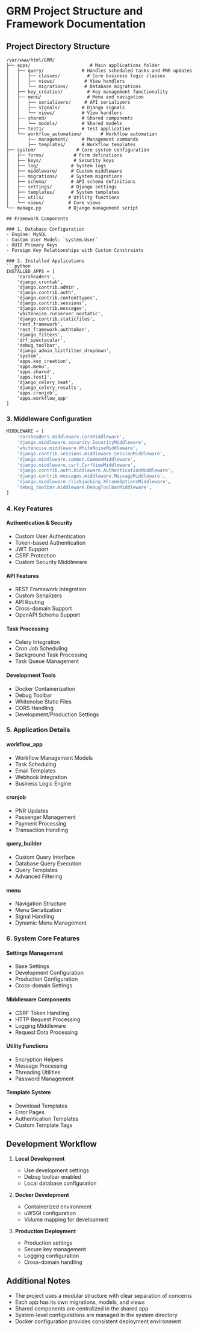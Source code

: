 # GRM Project Structure and Framework Documentation

## Project Directory Structure
```
/var/www/html/GRM/
├── apps/                      # Main applications folder
│   ├── query/              # Handles scheduled tasks and PNR updates
│   │   ├── classes/          # Core business logic classes
│   │   ├── views/           # View handlers
│   │   └── migrations/      # Database migrations
│   ├── key_creation/         # Key management functionality
│   ├── menu/                 # Menu and navigation
│   │   ├── serializers/     # API serializers
│   │   ├── signals/        # Django signals
│   │   └── views/          # View handlers
│   ├── shared/             # Shared components
│   │   └── models/         # Shared models
│   ├── test1/              # Test application
│   └── workflow_automation/       # Workflow automation
│       ├── management/     # Management commands
│       ├── templates/      # Workflow templates
├── system/               # Core system configuration
│   ├── forms/           # Form definitions
│   ├── keys/            # Security keys
│   ├── log/            # System logs
│   ├── middleware/     # Custom middleware
│   ├── migrations/     # System migrations
│   ├── schema/         # API schema definitions
│   ├── settings/       # Django settings
│   ├── templates/      # System templates
│   ├── utils/         # Utility functions
│   └── views/         # Core views
└── manage.py          # Django management script

## Framework Components

### 1. Database Configuration
- Engine: MySQL
- Custom User Model: `system.User`
- UUID Primary Keys
- Foreign Key Relationships with Custom Constraints

### 2. Installed Applications
```python
INSTALLED_APPS = [
    'corsheaders',
    'django_crontab',
    'django.contrib.admin',
    'django.contrib.auth',
    'django.contrib.contenttypes',
    'django.contrib.sessions',
    'django.contrib.messages',
    'whitenoise.runserver_nostatic',
    'django.contrib.staticfiles',
    'rest_framework',
    'rest_framework.authtoken',
    'django_filters',
    'drf_spectacular',
    'debug_toolbar',
    'django_admin_listfilter_dropdown',
    'system',
    'apps.key_creation',
    'apps.menu',
    'apps.shared',
    'apps.test1',
    'django_celery_beat',
    'django_celery_results',
    'apps.cronjob',
    'apps.workflow_app'
]
```

### 3. Middleware Configuration
```python
MIDDLEWARE = [
    'corsheaders.middleware.CorsMiddleware',
    'django.middleware.security.SecurityMiddleware',
    'whitenoise.middleware.WhiteNoiseMiddleware',
    'django.contrib.sessions.middleware.SessionMiddleware',
    'django.middleware.common.CommonMiddleware',
    'django.middleware.csrf.CsrfViewMiddleware',
    'django.contrib.auth.middleware.AuthenticationMiddleware',
    'django.contrib.messages.middleware.MessageMiddleware',
    'django.middleware.clickjacking.XFrameOptionsMiddleware',
    'debug_toolbar.middleware.DebugToolbarMiddleware',
]
```

### 4. Key Features

#### Authentication & Security
- Custom User Authentication
- Token-based Authentication
- JWT Support
- CSRF Protection
- Custom Security Middleware

#### API Features
- REST Framework Integration
- Custom Serializers
- API Routing
- Cross-domain Support
- OpenAPI Schema Support

#### Task Processing
- Celery Integration
- Cron Job Scheduling
- Background Task Processing
- Task Queue Management

#### Development Tools
- Docker Containerization
- Debug Toolbar
- Whitenoise Static Files
- CORS Handling
- Development/Production Settings

### 5. Application Details

#### workflow_app
- Workflow Management Models
- Task Scheduling
- Email Templates
- Webhook Integration
- Business Logic Engine

#### cronjob
- PNR Updates
- Passenger Management
- Payment Processing
- Transaction Handling

#### query_builder
- Custom Query Interface
- Database Query Execution
- Query Templates
- Advanced Filtering

#### menu
- Navigation Structure
- Menu Serialization
- Signal Handling
- Dynamic Menu Management

### 6. System Core Features

#### Settings Management
- Base Settings
- Development Configuration
- Production Configuration
- Cross-domain Settings

#### Middleware Components
- CSRF Token Handling
- HTTP Request Processing
- Logging Middleware
- Request Data Processing

#### Utility Functions
- Encryption Helpers
- Message Processing
- Threading Utilities
- Password Management

#### Template System
- Download Templates
- Error Pages
- Authentication Templates
- Custom Template Tags

## Development Workflow

1. **Local Development**
   - Use development settings
   - Debug toolbar enabled
   - Local database configuration

2. **Docker Development**
   - Containerized environment
   - uWSGI configuration
   - Volume mapping for development

3. **Production Deployment**
   - Production settings
   - Secure key management
   - Logging configuration
   - Cross-domain handling

## Additional Notes

- The project uses a modular structure with clear separation of concerns
- Each app has its own migrations, models, and views
- Shared components are centralized in the shared app
- System-level configurations are managed in the system directory
- Docker configuration provides consistent deployment environment
